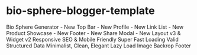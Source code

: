 # bio-sphere-blogger-template
Bio Sphere Generator - New Top Bar - New Profile - New Link List - New Product Showcase - New Footer - New Share Modal - New Layout v3 &amp; Widget v2 Responsive SEO &amp; Mobile Friendly Super Fast Loading Valid Structured Data Minimalist, Clean, Elegant Lazy Load Image Backrop Footer
